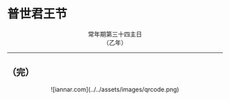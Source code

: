 # 普世君王节

<div align="center">
常年期第三十四主日
</div>
<div align="center">
（乙年）
</div>

---

## （完）

<div align="center">
![iannar.com](../../assets/images/qrcode.png)
</div>

